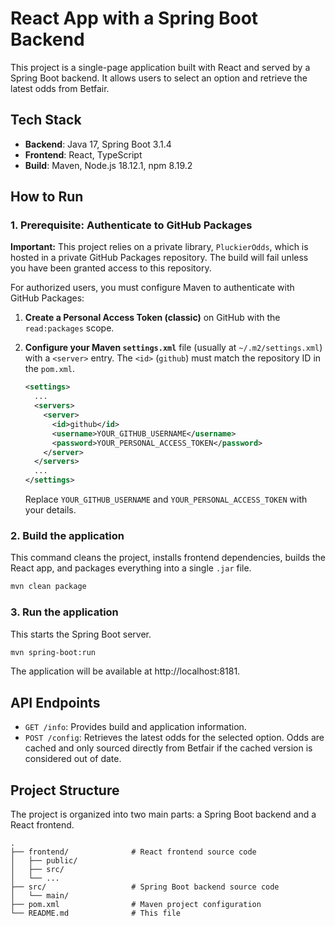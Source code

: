 # React App with a Spring Boot Backend

This project is a single-page application built with React and served by a Spring Boot backend. It allows users to select an option and retrieve the latest odds from Betfair.

## Tech Stack
- **Backend**: Java 17, Spring Boot 3.1.4
- **Frontend**: React, TypeScript
- **Build**: Maven, Node.js 18.12.1, npm 8.19.2

## How to Run

### 1. Prerequisite: Authenticate to GitHub Packages

**Important:** This project relies on a private library, `PluckierOdds`, which is hosted in a private GitHub Packages repository. The build will fail unless you have been granted access to this repository.

For authorized users, you must configure Maven to authenticate with GitHub Packages:

1.  **Create a Personal Access Token (classic)** on GitHub with the `read:packages` scope.

2.  **Configure your Maven `settings.xml`** file (usually at `~/.m2/settings.xml`) with a `<server>` entry. The `<id>` (`github`) must match the repository ID in the `pom.xml`.

    ```xml
    <settings>
      ...
      <servers>
        <server>
          <id>github</id>
          <username>YOUR_GITHUB_USERNAME</username>
          <password>YOUR_PERSONAL_ACCESS_TOKEN</password>
        </server>
      </servers>
      ...
    </settings>
    ```
    Replace `YOUR_GITHUB_USERNAME` and `YOUR_PERSONAL_ACCESS_TOKEN` with your details.

### 2. Build the application

This command cleans the project, installs frontend dependencies, builds the React app, and packages everything into a single `.jar` file.
```bash
mvn clean package
```

### 3. Run the application

This starts the Spring Boot server.
```bash
mvn spring-boot:run
```

The application will be available at http://localhost:8181.

## API Endpoints

- `GET /info`: Provides build and application information.
- `POST /config`: Retrieves the latest odds for the selected option. Odds are cached and only sourced directly from Betfair if the cached version is considered out of date.

## Project Structure

The project is organized into two main parts: a Spring Boot backend and a React frontend.

```
.
├── frontend/              # React frontend source code
│   ├── public/
│   ├── src/
│   └── ...
├── src/                   # Spring Boot backend source code
│   └── main/
├── pom.xml                # Maven project configuration
└── README.md              # This file
```
